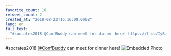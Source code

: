```yaml
---
favorite_count: 10
retweet_count: 2
created_at: "2018-08-23T16:16:00.000Z"
lang: en
full_text:
  "#socrates2018 @ConfBuddy can meet for dinner here! https://t.co/IyBdK3hip7"
---
```


#socrates2018 [@ConfBuddy](https://twitter.com/ConfBuddy) can meet for dinner
here!
![Embedded Photo](https://twitter-media-coderbyheart.s3.eu-north-1.amazonaws.com/1032662750005219328-DlTBSdwXsAApU6D.jpg)
